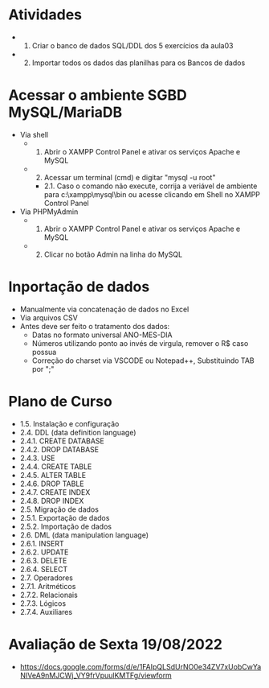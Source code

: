 # Atividades

- 1. Criar o banco de dados SQL/DDL dos 5 exercícios da aula03
- 2. Importar todos os dados das planilhas para os Bancos de dados

# Acessar o ambiente SGBD MySQL/MariaDB
- Via shell
  - 1. Abrir o XAMPP Control Panel e ativar os serviços Apache e MySQL 
  - 2. Acessar um terminal (cmd) e digitar "mysql -u root"
    - 2.1. Caso o comando não execute, corrija a veriável de ambiente para c:\xampp\mysql\bin ou acesse clicando em Shell no XAMPP Control Panel
- Via PHPMyAdmin
    - 1. Abrir o XAMPP Control Panel e ativar os serviços Apache e MySQL
    - 2. Clicar no botão Admin na linha do MySQL
	
# Inportação de dados
- Manualmente via concatenação de dados no Excel
- Via arquivos CSV
- Antes deve ser feito o tratamento dos dados:
	- Datas no formato universal ANO-MES-DIA
	- Números utilizando ponto ao invés de virgula, remover o R$ caso possua
	- Correção do charset via VSCODE ou Notepad++, Substituindo TAB por ";"

# Plano de Curso

- 1.5. Instalação e configuração
- 2.4. DDL (data definition language)
- 2.4.1. CREATE DATABASE
- 2.4.2. DROP DATABASE
- 2.4.3. USE
- 2.4.4. CREATE TABLE
- 2.4.5. ALTER TABLE
- 2.4.6. DROP TABLE
- 2.4.7. CREATE INDEX
- 2.4.8. DROP INDEX
- 2.5. Migração de dados
- 2.5.1. Exportação de dados
- 2.5.2. Importação de dados
- 2.6. DML (data manipulation language)
- 2.6.1. INSERT
- 2.6.2. UPDATE
- 2.6.3. DELETE
- 2.6.4. SELECT
- 2.7. Operadores
- 2.7.1. Aritméticos
- 2.7.2. Relacionais
- 2.7.3. Lógicos
- 2.7.4. Auxiliares

# Avaliação de Sexta 19/08/2022
- https://docs.google.com/forms/d/e/1FAIpQLSdUrNO0e34ZV7xUobCwYaNIVeA9nMJCWj_VY9frVpuulKMTFg/viewform
